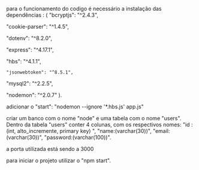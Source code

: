 para o funcionamento do codigo é necessário a instalação das dependências : (
"bcryptjs": "^2.4.3",     

 "cookie-parser": "^1.4.5", 

"dotenv": "^8.2.0",

  "express": "^4.17.1",
  
  "hbs": "^4.1.1",

    "jsonwebtoken": "^8.5.1",
  
  "mysql2": "^2.2.5",
 
   "nodemon": "^2.0.7" ).

adicionar o  "start": "nodemon --ignore '*.hbs.js' app.js"

criar um banco com o nome "node" e uma tabela com o nome "users". Dentro da tabela "users" conter  4 colunas, com os respectivos nomes: "id :(int, alto_incremente, primary key) ", "name:(varchar(30))", "email:(varchar(30))", "password:(varchar(100))". 

a porta utilizada está sendo a 3000

para iniciar o projeto utilizar o "npm start".
